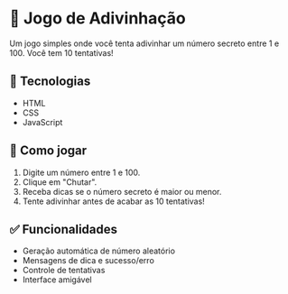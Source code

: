 # 🎯 Jogo de Adivinhação

Um jogo simples onde você tenta adivinhar um número secreto entre 1 e 100. Você tem 10 tentativas!

## 🔧 Tecnologias

- HTML
- CSS
- JavaScript

## 🚀 Como jogar

1. Digite um número entre 1 e 100.
2. Clique em "Chutar".
3. Receba dicas se o número secreto é maior ou menor.
4. Tente adivinhar antes de acabar as 10 tentativas!

## ✅ Funcionalidades

- Geração automática de número aleatório
- Mensagens de dica e sucesso/erro
- Controle de tentativas
- Interface amigável

